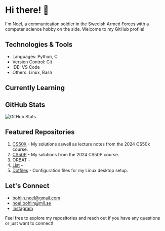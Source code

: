 # Hi there! 👋

I'm Noel, a communication soldier in the Swedish Armed Forces with a computer science hobby on the side. Welcome to my GitHub profile!

## Technologies & Tools

- Languages: Python, C
- Version Control: Git
- IDE: VS Code
- Others: Linux, Bash

## Currently Learning

## GitHub Stats

![GitHub Stats](https://github-readme-stats.vercel.app/api?username=noelbohlin&show_icons=true&theme=radical)

## Featured Repositories

1. [CS50X](https://github.com/noelbohlin/cs50x/) - My solutions aswell as lecture notes from the 2024 CS50x course.
2. [CS50P](https://github.com/noelbohlin/cs50p/) - My solutions from the 2024 CS50P course.
3. [ORBAT](https://github.com/noelbohlin/orbat/) - 
4. [List](https://github.com/noelbohlin/list/) - 
5. [Dotfiles](https://github.com/noelbohlin/dotfiles/) - Configuration files for my Linux desktop setup.

## Let's Connect

- bohlin.noel@gmail.com
- noel.bohlin@mil.se
- [Instagram](https://www.instagram.com/noelbohlin/)

Feel free to explore my repositories and reach out if you have any questions or just want to connect!
